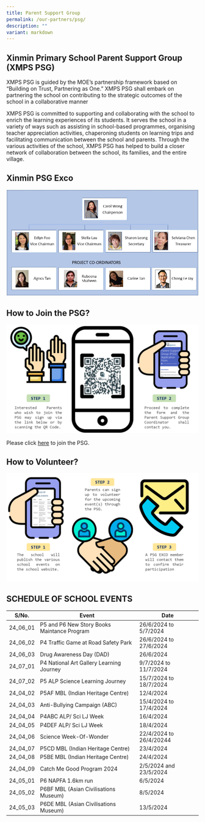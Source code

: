 ```yaml
---
title: Parent Support Group
permalink: /our-partners/psg/
description: ""
variant: markdown
---
```

## Xinmin Primary School Parent Support Group (XMPS PSG) 


XMPS PSG is guided by the MOE’s partnership framework based on “Building on Trust, Partnering as One.” XMPS PSG shall embark on partnering the school on contributing to the strategic outcomes of the school in a collaborative manner

XMPS PSG is committed to supporting and collaborating with the school to enrich the learning experiences of its students. It serves the school in a variety of ways such as assisting in school-based programmes, organising teacher appreciation activities, chaperoning students on learning trips and facilitating communication between the school and parents. Through the various activities of the school, XMPS PSG has helped to build a closer network of collaboration between the school, its families, and the entire village.

## Xinmin PSG Exco

![](/images/PSG_Executive_Committee.jpg)

## How to Join the PSG?

![](/images/psg_infograph_2024_updated.png)

Please click [here](https://go.gov.sg/xinminpsgapplication) to join the PSG. 

## How to Volunteer?

![](/images/psg_infograph_2024_pg_2.png)


## SCHEDULE OF SCHOOL EVENTS



| S/No. | Event | Date |
| -------- | -------- | -------- |
| 24_06_01  | P5 and P6 New Story Books Maintance Program     | 26/6/2024 to 5/7/2024     |
| 24_06_02 | P4 Traffic Game at Road Safety Park     |26/6/2024 to 27/6/2024    |
| 24_06_03 |   Drug Awareness Day (DAD)    |26/6/2024     |
| 24_07_01 | P4 National Art Gallery Learning Journey     | 9/7/2024 to 11/7/2024  |
| 24_07_02 | P5 ALP Science Learning Journey     | 15/7/2024 to 18/7/2024  |
| 24_04_02 | P5AF MBL (Indian Heritage Centre)     | 12/4/2024  |
| 24_04_03 |Anti-Bullying Campaign (ABC)    | 15/4/2024 to 17/4/2024  |
| 24_04_04 | P4ABC ALP/ Sci LJ Week     | 16/4/2024  |
| 24_04_05 |  P4DEF ALP/ Sci LJ Week  | 18/4/2024  |
| 24_04_06 |Science Week-Of-Wonder   | 22/4/2024 to 26/4/20244  |
| 24_04_07 |P5CD MBL (Indian Heritage Centre)    | 23/4/2024  |
| 24_04_08 | P5BE MBL (Indian Heritage Centre)  | 24/4/2024  |
| 24_04_09 | Catch Me Good Program 2024    | 2/5/2024 and 23/5/2024 |
| 24_05_01 |P6 NAPFA 1.6km run    | 6/5/2024  |
| 24_05_02 |  P6BF MBL (Asian Civilisations Museum)   | 8/5/2024  |
| 24_05_03 |  P6DE MBL (Asian Civilisations Museum)   | 13/5/2024  |